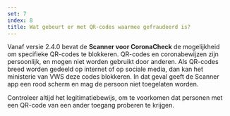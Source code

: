 ```yaml
---
set: 7
index: 8
title: Wat gebeurt er met QR-codes waarmee gefraudeerd is?
---
```

Vanaf versie 2.4.0 bevat de **Scanner voor CoronaCheck** de mogelijkheid om specifieke QR-codes te blokkeren. QR-codes en coronabewijzen zijn persoonlijk, en mogen niet worden gebruikt door anderen. Als QR-codes breed worden gedeeld op internet of op sociale media, dan kan het ministerie van VWS deze codes blokkeren. In dat geval geeft de Scanner app een rood scherm en mag de persoon niet toegelaten worden.

Controleer altijd het legitimatiebewijs, om te voorkomen dat personen met een QR-code van een ander toegang proberen te krijgen.
